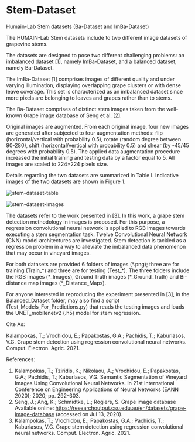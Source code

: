 # Stem-Dataset

Humain-Lab Stem datasets (Ba-Dataset and ImBa-Dataset)

The HUMAIN-Lab Stem datasets include to two different image datasets of grapevine stems. 

The datasets are designed to pose two different challenging problems: an imbalanced dataset [1], namely ImBa-Dataset, and a balanced dataset, namely Ba-Dataset. 

The ImBa-Dataset [1] comprises images of different quality and under varying illumination, displaying overlapping grape clusters or with dense leave coverage. This set is characterized as an imbalanced dataset since more pixels are belonging to leaves and grapes rather than to stems. 

The Ba-Dataset comprises of distinct stem images taken from the well-known Grape image database of Seng et al. [2]. 

Original images are augmented. From each original image, four new images are generated after subjected to four augmentation methods: flip (horizontal/vertical with probability 0.5), rotate (random degree between 90-280), shift (horizontal/vertical with probability 0.5) and shear (by -45/45 degrees with probability 0.5). The applied data augmentation procedure increased the initial training and testing data by a factor equal to 5. All images are scaled to 224×224 pixels size. 

Details regarding the two datasets are summarized in Table I. Indicative images of the two datasets are shown in Figure 1.

![stem-dataset-table](https://user-images.githubusercontent.com/26176656/112807357-7a7a9680-9080-11eb-964b-d6b909f9a557.png)

![stem-dataset-images](https://user-images.githubusercontent.com/26176656/112807397-86feef00-9080-11eb-8e95-4920987c9038.png)

The datasets refer to the work presented in [3]. In this work, a grape stem detection methodology in images is proposed. For this purpose, a regression convolutional neural network is applied to RGB images towards executing a stem segmentation task. Twelve Convolutional Neural Network (CNN) model architectures are investigated. Stem detection is tackled as a regression problem in a way to alleviate the imbalanced data phenomenon that may occur in vineyard images.

For both datasets are provided 6 folders of images (\*.png); three are for training (Train_\*) and three are for testing (Test_\*). The three folders include the RGB images (\*\_Images), Ground Truth images (\*\_Ground_Truth) and Bi-distance map images (\*\_Distance_Maps).

For anyone interested in reproducing the experiment presented in [3], in the Balanced_Dataset folder, may also find a script (Test_Models_For_Predictions.py) that reads the testing images and loads the UNET_mobilenetv2 (.h5) model for stem regression. 


Cite As:

Kalampokas, Τ.; Vrochidou, Ε.; Papakostas, G.A.; Pachidis, T.; Kaburlasos, V.G. Grape stem detection using regression convolutional neural networks. Comput. Electron. Agric. 2021.


References:
1. 	Kalampokas, T.; Tziridis, K.; Nikolaou, A.; Vrochidou, E.; Papakostas, G.A.; Pachidis, T.; Kaburlasos, V.G. Semantic Segmentation of Vineyard Images Using Convolutional Neural Networks. In 21st International Conference on Engineering Applications of Neural Networks (EANN 2020); 2020; pp. 292–303.
2. 	Seng, J.; Ang, K.; Schmidtke, L.; Rogiers, S. Grape image database Available online: https://researchoutput.csu.edu.au/en/datasets/grape-image-database (accessed on Jul 13, 2020).
3. 	Kalampokas, Τ.; Vrochidou, Ε.; Papakostas, G.A.; Pachidis, T.; Kaburlasos, V.G. Grape stem detection using regression convolutional neural networks. Comput. Electron. Agric. 2021.


